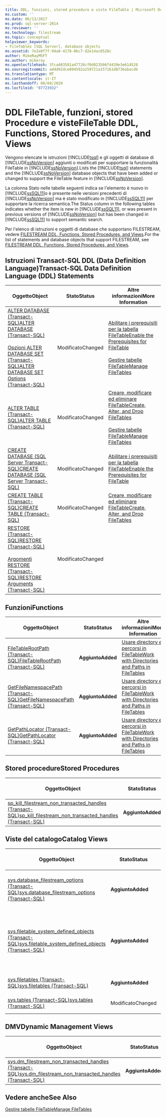 ```yaml
---
title: DDL, funzioni, stored procedure e viste FileTable | Microsoft Docs
ms.custom: ''
ms.date: 06/13/2017
ms.prod: sql-server-2014
ms.reviewer: ''
ms.technology: filestream
ms.topic: conceptual
helpviewer_keywords:
- FileTables [SQL Server], database objects
ms.assetid: 7e2e0f7f-94a8-4178-8bc7-d2e14ac8528c
author: MikeRayMSFT
ms.author: mikeray
ms.openlocfilehash: 3fca483581a47720cf0d923506f4439e3e614520
ms.sourcegitcommit: ad4d92dce894592a259721a1571b1d8736abacdb
ms.translationtype: MT
ms.contentlocale: it-IT
ms.lasthandoff: 08/04/2020
ms.locfileid: "87723932"
---
```

# <a name="filetable-ddl-functions-stored-procedures-and-views"></a><span data-ttu-id="480e9-102">DDL FileTable, funzioni, stored Procedure e viste</span><span class="sxs-lookup"><span data-stu-id="480e9-102">FileTable DDL, Functions, Stored Procedures, and Views</span></span>
  <span data-ttu-id="480e9-103">Vengono elencate le istruzioni [!INCLUDE[tsql](../../includes/tsql-md.md)] e gli oggetti di database di [!INCLUDE[ssNoVersion](../../includes/ssnoversion-md.md)] aggiunti o modificati per supportare la funzionalità FileTable in [!INCLUDE[ssNoVersion](../../includes/ssnoversion-md.md)].</span><span class="sxs-lookup"><span data-stu-id="480e9-103">Lists the [!INCLUDE[tsql](../../includes/tsql-md.md)] statements and the [!INCLUDE[ssNoVersion](../../includes/ssnoversion-md.md)] database objects that have been added or changed to support the FileTable feature in [!INCLUDE[ssNoVersion](../../includes/ssnoversion-md.md)].</span></span>  
  
 <span data-ttu-id="480e9-104">La colonna Stato nelle tabelle seguenti indica se l'elemento è nuovo in [!INCLUDE[ssSQL11](../../includes/sssql11-md.md)]o è presente nelle versioni precedenti di [!INCLUDE[ssNoVersion](../../includes/ssnoversion-md.md)] ma è stato modificato in [!INCLUDE[ssSQL11](../../includes/sssql11-md.md)] per supportare la ricerca semantica.</span><span class="sxs-lookup"><span data-stu-id="480e9-104">The Status column in the following tables indicates whether the item is new in [!INCLUDE[ssSQL11](../../includes/sssql11-md.md)], or was present in previous versions of [!INCLUDE[ssNoVersion](../../includes/ssnoversion-md.md)] but has been changed in [!INCLUDE[ssSQL11](../../includes/sssql11-md.md)] to support semantic search.</span></span>  
  
 <span data-ttu-id="480e9-105">Per l'elenco di istruzioni e oggetti di database che supportano FILESTREAM, vedere [FILESTREAM DDL, Functions, Stored Procedures, and Views](../views/views.md).</span><span class="sxs-lookup"><span data-stu-id="480e9-105">For the list of statements and database objects that support FILESTREAM, see [FILESTREAM DDL, Functions, Stored Procedures, and Views](../views/views.md).</span></span>  
  
##  <a name="transact-sql-data-definition-language-ddl-statements"></a><a name="ddl"></a> <span data-ttu-id="480e9-106">Istruzioni Transact-SQL DDL (Data Definition Language)</span><span class="sxs-lookup"><span data-stu-id="480e9-106">Transact-SQL Data Definition Language (DDL) Statements</span></span>  
  
|<span data-ttu-id="480e9-107">Oggetto</span><span class="sxs-lookup"><span data-stu-id="480e9-107">Object</span></span>|<span data-ttu-id="480e9-108">Stato</span><span class="sxs-lookup"><span data-stu-id="480e9-108">Status</span></span>|<span data-ttu-id="480e9-109">Altre informazioni</span><span class="sxs-lookup"><span data-stu-id="480e9-109">More Information</span></span>|  
|------------|------------|----------------------|  
|[<span data-ttu-id="480e9-110">ALTER DATABASE &#40;Transact-SQL&#41;</span><span class="sxs-lookup"><span data-stu-id="480e9-110">ALTER DATABASE &#40;Transact-SQL&#41;</span></span>](/sql/t-sql/statements/alter-database-transact-sql)<br /><br /> [<span data-ttu-id="480e9-111">Opzioni ALTER DATABASE SET &#40;Transact-SQL&#41;</span><span class="sxs-lookup"><span data-stu-id="480e9-111">ALTER DATABASE SET Options &#40;Transact-SQL&#41;</span></span>](/sql/t-sql/statements/alter-database-transact-sql-set-options)|<span data-ttu-id="480e9-112">Modificato</span><span class="sxs-lookup"><span data-stu-id="480e9-112">Changed</span></span>|[<span data-ttu-id="480e9-113">Abilitare i prerequisiti per la tabella FileTable</span><span class="sxs-lookup"><span data-stu-id="480e9-113">Enable the Prerequisites for FileTable</span></span>](enable-the-prerequisites-for-filetable.md)<br /><br /> [<span data-ttu-id="480e9-114">Gestire tabelle FileTable</span><span class="sxs-lookup"><span data-stu-id="480e9-114">Manage FileTables</span></span>](manage-filetables.md)|  
|[<span data-ttu-id="480e9-115">ALTER TABLE &#40;Transact-SQL&#41;</span><span class="sxs-lookup"><span data-stu-id="480e9-115">ALTER TABLE &#40;Transact-SQL&#41;</span></span>](/sql/t-sql/statements/alter-table-transact-sql)|<span data-ttu-id="480e9-116">Modificato</span><span class="sxs-lookup"><span data-stu-id="480e9-116">Changed</span></span>|[<span data-ttu-id="480e9-117">Creare, modificare ed eliminare FileTable</span><span class="sxs-lookup"><span data-stu-id="480e9-117">Create, Alter, and Drop FileTables</span></span>](create-alter-and-drop-filetables.md)<br /><br /> [<span data-ttu-id="480e9-118">Gestire tabelle FileTable</span><span class="sxs-lookup"><span data-stu-id="480e9-118">Manage FileTables</span></span>](manage-filetables.md)|  
|[<span data-ttu-id="480e9-119">CREATE DATABASE &#40;SQL Server Transact-SQL&#41;</span><span class="sxs-lookup"><span data-stu-id="480e9-119">CREATE DATABASE &#40;SQL Server Transact-SQL&#41;</span></span>](/sql/t-sql/statements/create-database-sql-server-transact-sql)|<span data-ttu-id="480e9-120">Modificato</span><span class="sxs-lookup"><span data-stu-id="480e9-120">Changed</span></span>|[<span data-ttu-id="480e9-121">Abilitare i prerequisiti per la tabella FileTable</span><span class="sxs-lookup"><span data-stu-id="480e9-121">Enable the Prerequisites for FileTable</span></span>](enable-the-prerequisites-for-filetable.md)|  
|[<span data-ttu-id="480e9-122">CREATE TABLE &#40;Transact-SQL&#41;</span><span class="sxs-lookup"><span data-stu-id="480e9-122">CREATE TABLE &#40;Transact-SQL&#41;</span></span>](/sql/t-sql/statements/create-table-transact-sql)|<span data-ttu-id="480e9-123">Modificato</span><span class="sxs-lookup"><span data-stu-id="480e9-123">Changed</span></span>|[<span data-ttu-id="480e9-124">Creare, modificare ed eliminare FileTable</span><span class="sxs-lookup"><span data-stu-id="480e9-124">Create, Alter, and Drop FileTables</span></span>](create-alter-and-drop-filetables.md)|  
|[<span data-ttu-id="480e9-125">RESTORE &#40;Transact-SQL&#41;</span><span class="sxs-lookup"><span data-stu-id="480e9-125">RESTORE &#40;Transact-SQL&#41;</span></span>](/sql/t-sql/statements/restore-statements-transact-sql)<br /><br /> [<span data-ttu-id="480e9-126">Argomenti RESTORE &#40;Transact-SQL&#41;</span><span class="sxs-lookup"><span data-stu-id="480e9-126">RESTORE Arguments &#40;Transact-SQL&#41;</span></span>](/sql/t-sql/statements/restore-statements-arguments-transact-sql)|<span data-ttu-id="480e9-127">Modificato</span><span class="sxs-lookup"><span data-stu-id="480e9-127">Changed</span></span>||  
  
##  <a name="functions"></a><a name="func"></a> <span data-ttu-id="480e9-128">Funzioni</span><span class="sxs-lookup"><span data-stu-id="480e9-128">Functions</span></span>  
  
|<span data-ttu-id="480e9-129">Oggetto</span><span class="sxs-lookup"><span data-stu-id="480e9-129">Object</span></span>|<span data-ttu-id="480e9-130">Stato</span><span class="sxs-lookup"><span data-stu-id="480e9-130">Status</span></span>|<span data-ttu-id="480e9-131">Altre informazioni</span><span class="sxs-lookup"><span data-stu-id="480e9-131">More Information</span></span>|  
|------------|------------|----------------------|  
|[<span data-ttu-id="480e9-132">FileTableRootPath &#40;Transact-SQL&#41;</span><span class="sxs-lookup"><span data-stu-id="480e9-132">FileTableRootPath &#40;Transact-SQL&#41;</span></span>](/sql/relational-databases/system-functions/filetablerootpath-transact-sql)|<span data-ttu-id="480e9-133">**Aggiunto**</span><span class="sxs-lookup"><span data-stu-id="480e9-133">**Added**</span></span>|[<span data-ttu-id="480e9-134">Usare directory e percorsi in FileTable</span><span class="sxs-lookup"><span data-stu-id="480e9-134">Work with Directories and Paths in FileTables</span></span>](work-with-directories-and-paths-in-filetables.md)|  
|[<span data-ttu-id="480e9-135">GetFileNamespacePath &#40;Transact-SQL&#41;</span><span class="sxs-lookup"><span data-stu-id="480e9-135">GetFileNamespacePath &#40;Transact-SQL&#41;</span></span>](/sql/relational-databases/system-functions/getfilenamespacepath-transact-sql)|<span data-ttu-id="480e9-136">**Aggiunto**</span><span class="sxs-lookup"><span data-stu-id="480e9-136">**Added**</span></span>|[<span data-ttu-id="480e9-137">Usare directory e percorsi in FileTable</span><span class="sxs-lookup"><span data-stu-id="480e9-137">Work with Directories and Paths in FileTables</span></span>](work-with-directories-and-paths-in-filetables.md)|  
|[<span data-ttu-id="480e9-138">GetPathLocator &#40;Transact-SQL&#41;</span><span class="sxs-lookup"><span data-stu-id="480e9-138">GetPathLocator &#40;Transact-SQL&#41;</span></span>](/sql/relational-databases/system-functions/getpathlocator-transact-sql)|<span data-ttu-id="480e9-139">**Aggiunto**</span><span class="sxs-lookup"><span data-stu-id="480e9-139">**Added**</span></span>|[<span data-ttu-id="480e9-140">Usare directory e percorsi in FileTable</span><span class="sxs-lookup"><span data-stu-id="480e9-140">Work with Directories and Paths in FileTables</span></span>](work-with-directories-and-paths-in-filetables.md)|  
  
##  <a name="stored-procedures"></a><a name="sproc"></a> <span data-ttu-id="480e9-141">Stored procedure</span><span class="sxs-lookup"><span data-stu-id="480e9-141">Stored Procedures</span></span>  
  
|<span data-ttu-id="480e9-142">Oggetto</span><span class="sxs-lookup"><span data-stu-id="480e9-142">Object</span></span>|<span data-ttu-id="480e9-143">Stato</span><span class="sxs-lookup"><span data-stu-id="480e9-143">Status</span></span>|<span data-ttu-id="480e9-144">Altre informazioni</span><span class="sxs-lookup"><span data-stu-id="480e9-144">More Information</span></span>|  
|------------|------------|----------------------|  
|[<span data-ttu-id="480e9-145">sp_kill_filestream_non_transacted_handles &#40;Transact-SQL&#41;</span><span class="sxs-lookup"><span data-stu-id="480e9-145">sp_kill_filestream_non_transacted_handles &#40;Transact-SQL&#41;</span></span>](/sql/relational-databases/system-stored-procedures/filestream-and-filetable-sp-kill-filestream-non-transacted-handles)|<span data-ttu-id="480e9-146">**Aggiunto**</span><span class="sxs-lookup"><span data-stu-id="480e9-146">**Added**</span></span>|[<span data-ttu-id="480e9-147">Gestire tabelle FileTable</span><span class="sxs-lookup"><span data-stu-id="480e9-147">Manage FileTables</span></span>](manage-filetables.md)|  
  
##  <a name="catalog-views"></a><a name="cv"></a> <span data-ttu-id="480e9-148">Viste del catalogo</span><span class="sxs-lookup"><span data-stu-id="480e9-148">Catalog Views</span></span>  
  
|<span data-ttu-id="480e9-149">Oggetto</span><span class="sxs-lookup"><span data-stu-id="480e9-149">Object</span></span>|<span data-ttu-id="480e9-150">Stato</span><span class="sxs-lookup"><span data-stu-id="480e9-150">Status</span></span>|<span data-ttu-id="480e9-151">Altre informazioni</span><span class="sxs-lookup"><span data-stu-id="480e9-151">More Information</span></span>|  
|------------|------------|----------------------|  
|[<span data-ttu-id="480e9-152">sys.database_filestream_options &#40;Transact-SQL&#41;</span><span class="sxs-lookup"><span data-stu-id="480e9-152">sys.database_filestream_options &#40;Transact-SQL&#41;</span></span>](/sql/relational-databases/system-catalog-views/sys-database-filestream-options-transact-sql)|<span data-ttu-id="480e9-153">**Aggiunto**</span><span class="sxs-lookup"><span data-stu-id="480e9-153">**Added**</span></span>|[<span data-ttu-id="480e9-154">Abilitare i prerequisiti per la tabella FileTable</span><span class="sxs-lookup"><span data-stu-id="480e9-154">Enable the Prerequisites for FileTable</span></span>](enable-the-prerequisites-for-filetable.md)|  
|[<span data-ttu-id="480e9-155">sys.filetable_system_defined_objects &#40;Transact-SQL&#41;</span><span class="sxs-lookup"><span data-stu-id="480e9-155">sys.filetable_system_defined_objects &#40;Transact-SQL&#41;</span></span>](/sql/relational-databases/system-catalog-views/sys-filetable-system-defined-objects-transact-sql)|<span data-ttu-id="480e9-156">**Aggiunto**</span><span class="sxs-lookup"><span data-stu-id="480e9-156">**Added**</span></span>|[<span data-ttu-id="480e9-157">Creare, modificare ed eliminare FileTable</span><span class="sxs-lookup"><span data-stu-id="480e9-157">Create, Alter, and Drop FileTables</span></span>](create-alter-and-drop-filetables.md)<br /><br /> [<span data-ttu-id="480e9-158">Gestire tabelle FileTable</span><span class="sxs-lookup"><span data-stu-id="480e9-158">Manage FileTables</span></span>](manage-filetables.md)|  
|[<span data-ttu-id="480e9-159">sys.filetables &#40;Transact-SQL&#41;</span><span class="sxs-lookup"><span data-stu-id="480e9-159">sys.filetables &#40;Transact-SQL&#41;</span></span>](/sql/relational-databases/system-catalog-views/sys-filetables-transact-sql)|<span data-ttu-id="480e9-160">**Aggiunto**</span><span class="sxs-lookup"><span data-stu-id="480e9-160">**Added**</span></span>|[<span data-ttu-id="480e9-161">Gestire tabelle FileTable</span><span class="sxs-lookup"><span data-stu-id="480e9-161">Manage FileTables</span></span>](manage-filetables.md)|  
|[<span data-ttu-id="480e9-162">sys.tables &#40;Transact-SQL&#41;</span><span class="sxs-lookup"><span data-stu-id="480e9-162">sys.tables &#40;Transact-SQL&#41;</span></span>](/sql/relational-databases/system-catalog-views/sys-tables-transact-sql)|<span data-ttu-id="480e9-163">Modificato</span><span class="sxs-lookup"><span data-stu-id="480e9-163">Changed</span></span>|[<span data-ttu-id="480e9-164">Gestire tabelle FileTable</span><span class="sxs-lookup"><span data-stu-id="480e9-164">Manage FileTables</span></span>](manage-filetables.md)|  
  
##  <a name="dynamic-management-views"></a><a name="dmv"></a> <span data-ttu-id="480e9-165">DMV</span><span class="sxs-lookup"><span data-stu-id="480e9-165">Dynamic Management Views</span></span>  
  
|<span data-ttu-id="480e9-166">Oggetto</span><span class="sxs-lookup"><span data-stu-id="480e9-166">Object</span></span>|<span data-ttu-id="480e9-167">Stato</span><span class="sxs-lookup"><span data-stu-id="480e9-167">Status</span></span>|<span data-ttu-id="480e9-168">Altre informazioni</span><span class="sxs-lookup"><span data-stu-id="480e9-168">More Information</span></span>|  
|------------|------------|----------------------|  
|[<span data-ttu-id="480e9-169">sys.dm_filestream_non_transacted_handles &#40;Transact-SQL&#41;</span><span class="sxs-lookup"><span data-stu-id="480e9-169">sys.dm_filestream_non_transacted_handles &#40;Transact-SQL&#41;</span></span>](/sql/relational-databases/system-dynamic-management-views/sys-dm-filestream-non-transacted-handles-transact-sql)|<span data-ttu-id="480e9-170">**Aggiunto**</span><span class="sxs-lookup"><span data-stu-id="480e9-170">**Added**</span></span>|[<span data-ttu-id="480e9-171">Gestire tabelle FileTable</span><span class="sxs-lookup"><span data-stu-id="480e9-171">Manage FileTables</span></span>](manage-filetables.md)|  
  
## <a name="see-also"></a><span data-ttu-id="480e9-172">Vedere anche</span><span class="sxs-lookup"><span data-stu-id="480e9-172">See Also</span></span>  
 [<span data-ttu-id="480e9-173">Gestire tabelle FileTable</span><span class="sxs-lookup"><span data-stu-id="480e9-173">Manage FileTables</span></span>](manage-filetables.md)  
  
  
